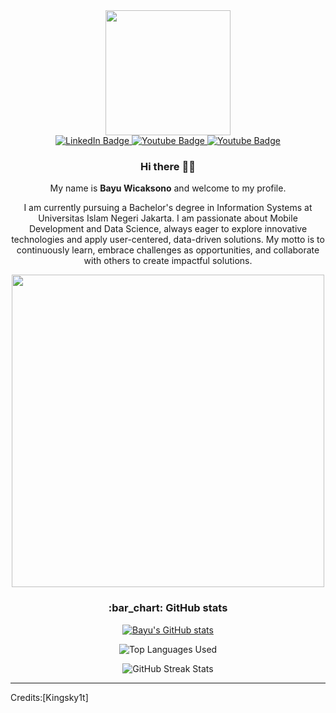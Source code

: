 <div align="center">
<div id="header">
<img src="https://media.giphy.com/media/M9gbBd9nbDrOTu1Mqx/giphy.gif" width="200">
</div>
<div id="badges">
<a href="https://www.linkedin.com/in/bayuwcksn14/">
  <img src="https://img.shields.io/badge/LinkedIn-blue?style=for-the-badge&amp;logo=linkedin&amp;logoColor=white" alt="LinkedIn Badge">
</a>
<a href="https://www.instagram.com/warga_boediman/">
  <img src="https://img.shields.io/badge/Instagram-red?style=for-the-badge&amp;logo=instagram&amp;logoColor=white" alt="Youtube Badge">
</a>
<a href="mailto:bay.wcksn@gmail.com">
  <img src="https://img.shields.io/badge/Gmail-white?style=for-the-badge&amp;logo=gmail&amp;logoColor=red" alt="Youtube Badge">
</a>
</div>
<h3 id="hi-there">Hi there 👋🎉</h3>
<p>My name is <strong>Bayu Wicaksono</strong> and welcome to my profile.</p>
<p>I am currently pursuing a Bachelor's degree in Information Systems at Universitas Islam Negeri Jakarta. I am passionate about Mobile Development and Data Science, always eager to explore innovative technologies and apply user-centered, data-driven solutions. My motto is to continuously learn, embrace challenges as opportunities, and collaborate with others to create impactful solutions.</p>
<img src="https://media.giphy.com/media/L8K62iTDkzGX6/giphy.gif" width="500">
<h3 id="bar_chart-github-stats">:bar_chart: GitHub stats</h3>
<p><a href="https://github.com/baywcksn/github-readme-stats"><img src="https://github-readme-stats.vercel.app/api?username=baywcksn&count_private=true&show_icons=true&theme=dark" alt="Bayu's GitHub stats"></a></p>
<p><img src="https://github-readme-stats.vercel.app/api/top-langs/?username=baywcksn&show_icons=true&theme=dark" alt="Top Languages Used"></p>
<p><img src="https://github-readme-streak-stats.herokuapp.com/?user=baywcksn&theme=dark" alt="GitHub Streak Stats"></p>
</div>

------
Credits:[Kingsky1t]
